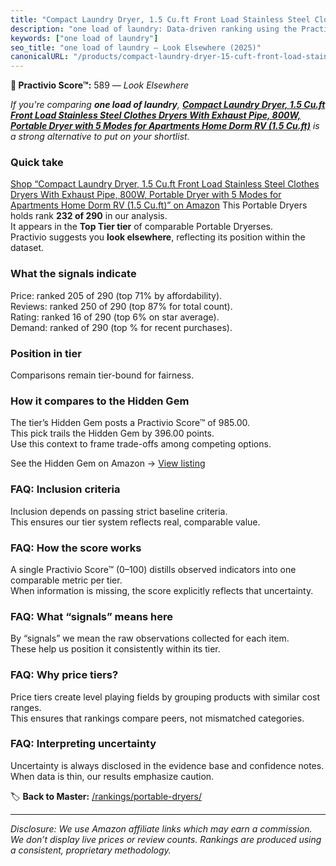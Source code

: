 ```yaml
---
title: "Compact Laundry Dryer, 1.5 Cu.ft Front Load Stainless Steel Clothes Dryers With Exhaust Pipe, 800W, Portable Dryer with 5 Modes for Apartments Home Dorm RV (1.5 Cu.ft)"
description: "one load of laundry: Data-driven ranking using the Practivio Score™. Positioned by quality, value, demand, findability, momentum."
keywords: ["one load of laundry"]
seo_title: "one load of laundry — Look Elsewhere (2025)"
canonicalURL: "/products/compact-laundry-dryer-15-cuft-front-load-stainless-steel-clothes-dryers-with-exhaust-pipe-800w-portable-dryer-with-5-modes-for-apartments-home-dorm-rv-15-cuft-B0DS244BJR/"
---
```


**🚫 Practivio Score™:** 589 — _Look Elsewhere_


*If you're comparing **one load of laundry**, **[Compact Laundry Dryer, 1.5 Cu.ft Front Load Stainless Steel Clothes Dryers With Exhaust Pipe, 800W, Portable Dryer with 5 Modes for Apartments Home Dorm RV (1.5 Cu.ft)](https://www.amazon.com/dp/B0DS244BJR?tag=practivio-20)** is a strong alternative to put on your shortlist.*
### Quick take
[Shop “Compact Laundry Dryer, 1.5 Cu.ft Front Load Stainless Steel Clothes Dryers With Exhaust Pipe, 800W, Portable Dryer with 5 Modes for Apartments Home Dorm RV (1.5 Cu.ft)” on Amazon](https://www.amazon.com/dp/B0DS244BJR?tag=practivio-20)
This Portable Dryers holds rank **232 of 290** in our analysis.  
It appears in the **Top Tier tier** of comparable Portable Dryerses.  
Practivio suggests you **look elsewhere**, reflecting its position within the dataset.

### What the signals indicate
Price: ranked 205 of 290 (top 71% by affordability).  
Reviews: ranked 250 of 290 (top 87% for total count).  
Rating: ranked 16 of 290 (top 6% on star average).  
Demand: ranked  of 290 (top % for recent purchases).

### Position in tier
Comparisons remain tier-bound for fairness.

### How it compares to the Hidden Gem
The tier’s Hidden Gem posts a Practivio Score™ of 985.00.  
This pick trails the Hidden Gem by 396.00 points.  
Use this context to frame trade-offs among competing options.  

See the Hidden Gem on Amazon → [View listing](https://www.amazon.com/dp/B0799Q45TT?tag=practivio-20)

### FAQ: Inclusion criteria
Inclusion depends on passing strict baseline criteria.  
This ensures our tier system reflects real, comparable value.

### FAQ: How the score works
A single Practivio Score™ (0–100) distills observed indicators into one comparable metric per tier.  
When information is missing, the score explicitly reflects that uncertainty.

### FAQ: What “signals” means here
By “signals” we mean the raw observations collected for each item.  
These help us position it consistently within its tier.

### FAQ: Why price tiers?
Price tiers create level playing fields by grouping products with similar cost ranges.  
This ensures that rankings compare peers, not mismatched categories.

### FAQ: Interpreting uncertainty
Uncertainty is always disclosed in the evidence base and confidence notes.  
When data is thin, our results emphasize caution.


🏷️ **Back to Master:** [/rankings/portable-dryers/](/rankings/portable-dryers/)

---
_Disclosure: We use Amazon affiliate links which may earn a commission. We don’t display live prices or review counts. Rankings are produced using a consistent, proprietary methodology._
